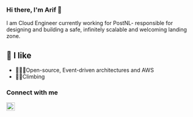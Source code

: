 ### Hi there, I'm Arif 👋

I am Cloud Engineer currently working for PostNL- responsible for designing and building a safe, infinitely scalable and welcoming landing zone.

## 👀 I like 

- 👨🏻‍💻Open-source, Event-driven architectures and AWS
- 🧗‍♂️Climbing


### Connect with me

[<img align="left" alt="arifakkermans | LinkedIn" width="22" src="https://img.icons8.com/color/48/000000/linkedin.png" />][linkedin]

[linkedin]: https://linkedin.com/in/arif-akkermans
